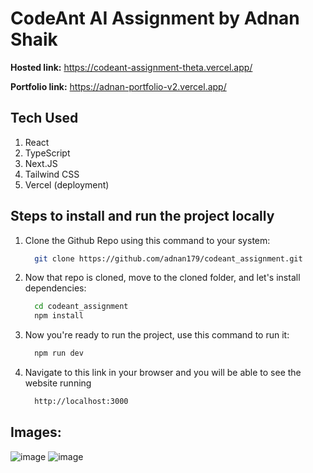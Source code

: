 # CodeAnt AI Assignment by Adnan Shaik

**Hosted link:** https://codeant-assignment-theta.vercel.app/

**Portfolio link:** https://adnan-portfolio-v2.vercel.app/

## Tech Used
1) React
2) TypeScript
3) Next.JS
4) Tailwind CSS
5) Vercel (deployment)

## Steps to install and run the project locally

1) Clone the Github Repo using this command to your system:
   ```bash
     git clone https://github.com/adnan179/codeant_assignment.git
2) Now that repo is cloned, move to the cloned folder, and let's install dependencies:
     ```bash
       cd codeant_assignment
       npm install
3) Now you're ready to run the project, use this command to run it:
     ```bash
       npm run dev
4) Navigate to this link in your browser and you will be able to see the website running
     ```bash
       http://localhost:3000

## Images:
![image](https://github.com/user-attachments/assets/56d9b77c-faff-47d3-9ef6-d468713469dc)
![image](https://github.com/user-attachments/assets/2964935d-57c3-4271-a18c-d76c2dbe0be1)

